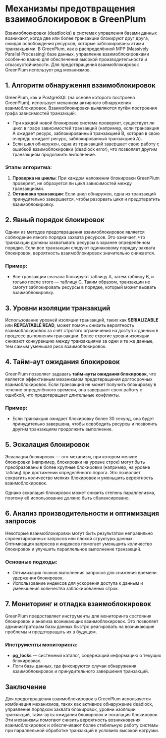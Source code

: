# Механизмы предотвращения взаимоблокировок в GreenPlum

Взаимоблокировки (deadlocks) в системах управления базами данных возникают, когда две или более транзакции блокируют друг друга, ожидая освобождения ресурсов, которые заблокированы этими транзакциями. В GreenPlum, как в распределённой MPP (Massively Parallel Processing) базе данных, управление взаимоблокировками особенно важно для обеспечения высокой производительности и отказоустойчивости. Для предотвращения взаимоблокировок GreenPlum использует ряд механизмов.

## 1. **Алгоритм обнаружения взаимоблокировок**

GreenPlum, как и PostgreSQL (на основе которого построена GreenPlum), использует механизм активного обнаружения взаимоблокировок. Взаимоблокировки выявляются путём построения графа зависимостей транзакций:

- При каждой новой блокировке система проверяет, существует ли цикл в графе зависимостей транзакций (например, если транзакция A ожидает ресурс, заблокированный транзакцией B, которая в свою очередь ожидает ресурс, заблокированный транзакцией A).
- Если цикл обнаружен, одна из транзакций завершает свою работу с ошибкой взаимоблокировки (deadlock error), что позволяет другим транзакциям продолжить выполнение.

### Этапы алгоритма:
1. **Проверка на циклы**: При каждом наложении блокировки GreenPlum проверяет, не образуется ли цикл зависимостей между транзакциями.
2. **Остановка транзакции**: Если цикл обнаружен, одна из транзакций принудительно завершается, чтобы разорвать цикл и предотвратить взаимоблокировку.

## 2. **Явный порядок блокировок**

Одним из методов предотвращения взаимоблокировок является соблюдение явного порядка захвата ресурсов. Это означает, что транзакции должны захватывать ресурсы в заранее определённом порядке. Если все транзакции следуют одинаковому порядку захвата блокировок, вероятность взаимоблокировок значительно снижается.

### Пример:
- Все транзакции сначала блокируют таблицу A, затем таблицу B, и только после этого — таблицу C. Таким образом, транзакции не смогут заблокировать ресурсы в порядке, который может вызвать взаимоблокировку.

## 3. **Уровни изоляции транзакций**

Использование уровней изоляции транзакций, таких как **SERIALIZABLE** или **REPEATABLE READ**, может помочь снизить вероятность взаимоблокировок за счёт строгого ограничения на доступ к данным в процессе выполнения транзакции. Более строгие уровни изоляции снижают конкуренцию между транзакциями за одни и те же данные, тем самым уменьшая риск взаимоблокировок.

## 4. **Тайм-аут ожидания блокировок**

GreenPlum позволяет задавать **тайм-ауты ожидания блокировок**, что является эффективным механизмом предотвращения долгосрочных взаимоблокировок. Если транзакция не может получить блокировку в течение определённого времени, она завершает свою работу с ошибкой, что предотвращает длительные конфликты.

### Пример:
- Если транзакция ожидает блокировку более 30 секунд, она будет принудительно завершена, чтобы освободить ресурсы и позволить другим транзакциям продолжить выполнение.

## 5. **Эскалация блокировок**

Эскалация блокировок — это механизм, при котором мелкие блокировки (например, блокировки на уровне строк) могут быть преобразованы в более крупные блокировки (например, на уровне таблиц) при достижении определённого порога. Это позволяет сократить количество мелких блокировок и уменьшить вероятность взаимоблокировок.

Однако эскалация блокировок может снизить степень параллелизма, поэтому её использование должно быть сбалансировано.

## 6. **Анализ производительности и оптимизация запросов**

Некоторые взаимоблокировки могут быть результатом неправильно спроектированных запросов или плохой структуры данных. Оптимизация запросов и индексов помогает уменьшить количество блокировок и улучшить параллельное выполнение транзакций.

### Основные подходы:
- Оптимизация планов выполнения запросов для снижения времени удержания блокировок.
- Использование индексов для ускорения доступа к данным и уменьшения количества заблокированных строк.

## 7. **Мониторинг и отладка взаимоблокировок**

GreenPlum предоставляет инструменты для мониторинга состояния блокировок и анализа возникающих взаимоблокировок. Это позволяет администраторам базы данных быстро реагировать на возникающие проблемы и предотвращать их в будущем.

### Инструменты мониторинга:
- **pg_locks** — системный каталог, содержащий информацию о текущих блокировках.
- Логи базы данных, где фиксируются случаи обнаружения взаимоблокировок и принудительного завершения транзакций.

## Заключение

Для предотвращения взаимоблокировок в GreenPlum используется комбинация механизмов, таких как активное обнаружение deadlock, управление порядком захвата блокировок, уровни изоляции транзакций, тайм-ауты ожидания блокировок и эскалация блокировок. Эти механизмы помогают снизить вероятность возникновения взаимоблокировок и обеспечивают более стабильную работу системы при параллельной обработке транзакций в условиях высокой нагрузки.
